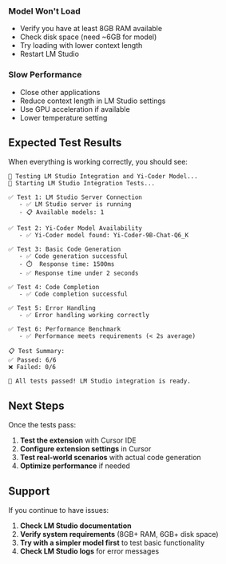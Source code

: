 <!-- CONTEXT_REFERENCE: 400_context-priority-guide.md -->

### Model Won't Load
- Verify you have at least 8GB RAM available
- Check disk space (need ~6GB for model)
- Try loading with lower context length
- Restart LM Studio

### Slow Performance
- Close other applications
- Reduce context length in LM Studio settings
- Use GPU acceleration if available
- Lower temperature setting

## Expected Test Results

When everything is working correctly, you should see:

```
🧪 Testing LM Studio Integration and Yi-Coder Model...
🚀 Starting LM Studio Integration Tests...

✅ Test 1: LM Studio Server Connection
   - ✅ LM Studio server is running
   - 📋 Available models: 1

✅ Test 2: Yi-Coder Model Availability
   - ✅ Yi-Coder model found: Yi-Coder-9B-Chat-Q6_K

✅ Test 3: Basic Code Generation
   - ✅ Code generation successful
   - ⏱️  Response time: 1500ms
   - ✅ Response time under 2 seconds

✅ Test 4: Code Completion
   - ✅ Code completion successful

✅ Test 5: Error Handling
   - ✅ Error handling working correctly

✅ Test 6: Performance Benchmark
   - ✅ Performance meets requirements (< 2s average)

📋 Test Summary:
✅ Passed: 6/6
❌ Failed: 0/6

🎉 All tests passed! LM Studio integration is ready.
```

## Next Steps

Once the tests pass:

1. **Test the extension** with Cursor IDE
2. **Configure extension settings** in Cursor
3. **Test real-world scenarios** with actual code generation
4. **Optimize performance** if needed

## Support

If you continue to have issues:

1. **Check LM Studio documentation**
2. **Verify system requirements** (8GB+ RAM, 6GB+ disk space)
3. **Try with a simpler model first** to test basic functionality
4. **Check LM Studio logs** for error messages 